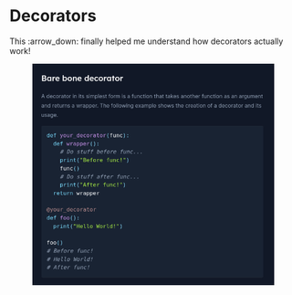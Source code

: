 # Decorators

This :arrow\_down: finally helped me understand how decorators actually work!

<figure><img src="../../.gitbook/assets/image (1) (1) (1) (1).png" alt=""><figcaption></figcaption></figure>
